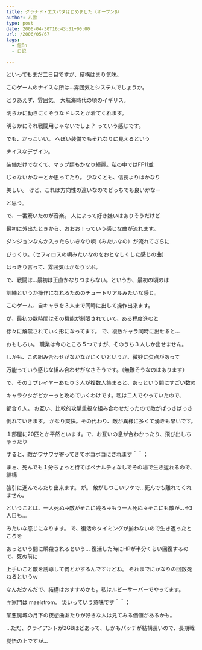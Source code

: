 ```yaml
---
title: グラナド・エスパダはじめました（オープンβ）
author: 八雲
type: post
date: 2006-04-30T16:43:31+00:00
url: /2006/05/67
tags:
  - 信On
  - 日記

---
```

といってもまだ二日目ですが、結構はまり気味。
  
このゲームのナイスな所は…雰囲気とシステムでしょうか。

とりあえず、雰囲気。 大航海時代の頃のイギリス。
  
明らかに動きにくそうなドレスとか着てくれます。
  
明らかにそれ戦闘用じゃないでしょ？ っていう感じです。
  
でも、かっこいい。 へぼい装備でもそれなりに見えるという
  
ナイスなデザイン。
   
装備だけでなくて、マップ類もかなり綺麗。私の中ではFF11並
  
じゃないかなーとか思ってたり。 少なくとも、信長よりはかなり
  
美しい。 けど、これは方向性の違いなのでどっちでも良いかなー
  
と思う。
   
で、一番驚いたのが音楽。 人によって好き嫌いはありそうだけど
  
最初に外出たときから、おおお！っていう感じな曲が流れます。
  
ダンジョンなんか入ったらいきなり唄（みたいなの）が流れてさらに
  
びっくり。（セフィロスの唄みたいなのをおとなしくした感じの曲）
  
はっきり言って、雰囲気はかなりツボ。
  
で、戦闘は…最初は正直かなりつまらない。というか、最初の頃のは
  
訓練というか操作になれるためのチュートリアルみたいな感じ。
  
このゲーム、自キャラを３人まで同時に出して操作出来ます。
  
が、最初の数時間はその機能が制限されていて、ある程度進むと
  
徐々に解禁されていく形になってます。 で、複数キャラ同時に出せると…
  
おもしろい。 職業は今のところ５つですが、そのうち３人しか出せません。
  
しかも、この組み合わせがなかなかにくいというか、微妙に欠点があって
  
万能っていう感じな組み合わせがなさそうです。（無難そうなのはあります）

で、その１プレイヤーあたり３人が複数人集まると、あっという間にすごい数の
  
キャラクタがどかーっと攻めていくわけです。私は二人でやっていたので、
  
都合６人。 お互い、比較的攻撃重視な組み合わせだったので敵がばっさばっさ
  
倒れていきます。 かなり爽快。その代わり、敵が異様に多くて湧きも早いです。
  
１部屋に20匹とか平然といます。で、お互いの息が合わかったり、飛び出しちゃったり
  
すると、敵がワサワサ寄ってきてボコボコにされます＾＾；
  
まぁ、死んでも１分ちょっと待てばペナルティなしでその場で生き返れるので、結構
  
強引に進んでみたり出来ます。 が。 敵がしつこいワケで…死んでも離れてくれません。
  
ということは、一人死ぬ→敵がそこに残る→もう一人死ぬ→そこにも敵が…→3人目も…
  
みたいな感じになります。 で、復活のタイミングが揃わないので生き返ったところを
  
あっという間に瞬殺されるという… 復活した時にHPが半分くらい回復するので、死ぬ前に
  
上手いこと敵を誘導して何とかするんですけどね。 それまでにかなりの回数死ねるというｗ

なんだかんだで、結構はおすすめかも。私はルビーサーバーでやってます。
  
＃家門は maelstrom。 災いっていう意味です＾＾；

某悪魔城の月下の夜想曲あたりが好きな人は見てみる価値があるかも。
  
…ただ、クライアントが2GBほどあって、しかもパッチが結構長いので、長期戦
  
覚悟の上ですが…
